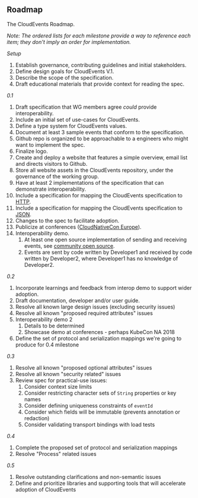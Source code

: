 ## Roadmap

The CloudEvents Roadmap.

_Note: The ordered lists for each milestone provide a way to reference each item; they don't imply an order for implementation._

*Setup*

1. Establish governance, contributing guidelines and initial stakeholders.
1. Define design goals for CloudEvents V.1.
1. Describe the scope of the specification.
1. Draft educational materials that provide context for reading the spec.

*0.1*

1. Draft specification that WG members agree *could* provide interoperability.
1. Include an initial set of use-cases for CloudEvents.
1. Define a type system for CloudEvents values.
1. Document at least 3 sample events that conform to the specification.
1. Github repo is organized to be approachable to a engineers who might want
   to implement the spec.
1. Finalize logo.
1. Create and deploy a website that features a simple overview, email list and directs visitors to Github.
1. Store all website assets in the CloudEvents repository, under the governance
of the working group.
1. Have at least 2 implementations of the specification that can demonstrate
   interoperability.
1. Include a specification for mapping the CloudEvents specification to
   [HTTP](http-transport-binding.md).
1. Include a specification for mapping the CloudEvents specification to
   [JSON](json-format.md).
1. Changes to the spec to facilitate adoption.
1. Publicize at conferences
   ([CloudNativeCon Europe](https://events.linuxfoundation.org/events/kubecon-cloudnativecon-north-america-2018/)).
1. Interoperability demo.
    1.  At least one open source implementation of sending and receiving
	    events, see
		[community open source](https://github.com/cloudevents/spec/blob/master/community/open-source.md).
    1. Events are sent by code written by Developer1 and received by code
	   written by Developer2, where Developer1 has no knowledge of Developer2.

*0.2*

1. Incorporate learnings and feedback from interop demo to support wider
   adoption.
1. Draft documentation, developer and/or user guide.
1. Resolve all known large design issues (excluding security issues)
1. Resolve all known "proposed required attributes" issues
1. Interoperability demo 2
    1. Details to be determined
	1. Showcase demo at conferences - perhaps KubeCon NA 2018
1. Define the set of protocol and serialization mappings we're going to
   produce for 0.4 milestone

*0.3*

1. Resolve all known "proposed optional attributes" issues
1. Resolve all known "security related" issues
1. Review spec for practical-use issues:
    1. Consider context size limits
    1. Consider restricting character sets of `String` properties or key names
    1. Consider defining uniqueness constraints of `eventId`
    1. Consider which fields will be immutable (prevents annotation or redaction)
    1. Consider validating transport bindings with load tests

*0.4*

1. Complete the proposed set of protocol and serialization mappings
1. Resolve "Process" related issues

*0.5*

1. Resolve outstanding clarifications and non-semantic issues
1. Define and prioritize libraries and supporting tools that will accelerate
   adoption of CloudEvents

